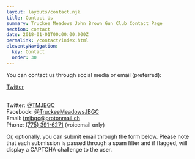 ```yaml
---
layout: layouts/contact.njk
title: Contact Us
summary: Truckee Meadows John Brown Gun Club Contact Page
section: contact
date: 2018-01-01T00:00:00.000Z
permalink: /contact/index.html
eleventyNavigation:
  key: Contact
  order: 30
---
```

You can contact us through social media or email (preferred):

[Twitter](/static/img/twitter.png "Twitter")

\
Twitter: [@TMJBGC](https://twitter.com/TMJBGC)\
Facebook: [@TruckeeMeadowsJBGC](https://www.facebook.com/TruckeeMeadowsJBGC)\
Email: [tmjbgc@protonmail.ch](<mailto:tmjbgc@protonmail.ch?subject=Reaching out!>)\
Phone: [(775) 391-6271](tel:+17753916271) (voicemail only)

Or, optionally, you can submit email through the form below. Please note that each submission is passed through a spam filter and if flagged, will display a CAPTCHA challenge to the user.
